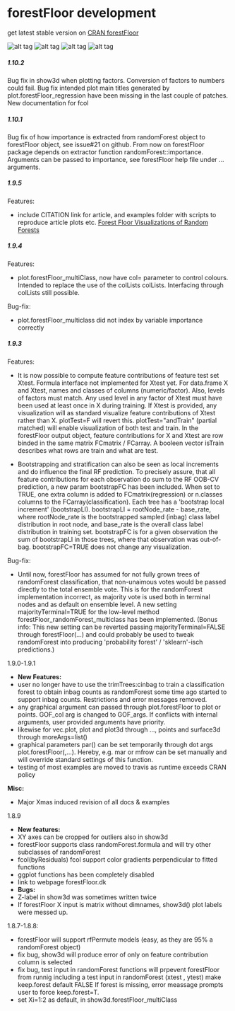 # forestFloor development


 get latest stable version on [CRAN forestFloor](https://cran.r-project.org/web/packages/forestFloor)

![alt tag](https://travis-ci.org/sorhawell/forestFloor.svg?branch=master)
![alt tag](http://cranlogs.r-pkg.org/badges/last-day/forestFloor)
![alt tag](http://cranlogs.r-pkg.org/badges/forestFloor)
![alt tag](http://cranlogs.r-pkg.org/badges/grand-total/forestFloor)

##### 1.10.2
Bug fix in show3d when plotting factors. Conversion of factors to numbers could fail.
Bug fix intended plot main titles generated by plot.forestFloor_regression have been missing in the last couple of patches.
New documentation for fcol

##### 1.10.1
Bug fix of how importance is extracted from randomForest object to forestFloor object, see issue#21 on github. From now on forestFloor package depends on extractor function randomForest::importance. Arguments can be passed to importance, see forestFloor help file under ... arguments.

##### 1.9.5
Features:

 * include CITATION link for article, and examples folder with scripts to reproduce article plots etc. [Forest Floor Visualizations of Random Forests](http://arxiv.org/abs/1605.09196)


##### 1.9.4
Features:
 * plot.forestFloor_multiClass, now have col= parameter to control colours. Intended to replace the use of the colLists colLists. Interfacing through colLists still possible.

Bug-fix:
 * plot.forestFloor_multiclass did not index by variable importance correctly


##### 1.9.3

Features:
 * It is now possible to compute feature contributions of feature test set Xtest. Formula interface not implemented for Xtest yet. For data.frame X and Xtest, names and classes of columns (numeric/factor). Also, levels of factors must match. Any used level in any factor of Xtest must have been used at least once in X during training. If Xtest is provided, any visualization will as standard visualize feature contributions of  Xtest rather than X. plotTest=F will revert this. plotTest="andTrain" (partial matched) will enable visualization of both test and train. In the forestFloor output object, feature contributions for X and Xtest are row binded in the same matrix FCmatrix / FCarray. A booleen vector isTrain describes what rows are train and what are test.

 * Bootstrapping and stratification can also be seen as local increments and do influence the final RF prediction. To precisely assure, that all feature contributions for each observation do sum to the RF OOB-CV prediction, a new param bootstrapFC has been included. When set to TRUE, one extra column is added to FCmatrix(regression) or n.classes columns to the FCarray(classification). Each tree has a 'bootstrap local increment' (bootstrapLI). bootstrapLI = rootNode_rate - base_rate, where rootNode_rate is the bootstrapped sampled (inbag) class label distribution in root node, and base_rate is the overall class label distribution in training set. bootstrapFC is for a given observation the sum of bootstrapLI in those trees, where that observation was out-of-bag. bootstrapFC=TRUE does not change any visualization.

Bug-fix:
 * Until now, forestFloor has assumed for not fully grown trees of randomForest classification, that non-unaimous votes would be passed directly to the total ensemble vote. This is for the randomForest implementation incorrect, as majority vote is used both in terminal nodes and as default on ensemble level. A new setting majorityTerminal=TRUE for the low-level method forestFloor_randomForest_multiclass has been implemented. (Bonus info: This new setting can be reverted passing majorityTerminal=FALSE through forestFloor(...) and could probably be used to tweak randomForest into producing 'probability forest' / 'sklearn'-isch predictions.)
 

1.9.0-1.9.1
 - **New Features:**
 - user no longer have to use the trimTrees:cinbag to train a classification forest to obtain inbag counts as randomForest some time ago started to support inbag counts. Restrictions and error messages removed.
 - any graphical argument can passed through plot.forestFloor to plot or points. GOF_col arg is changed to GOF_args. If conflicts with internal arguments, user provided arguments have priority.
 - likewise for vec.plot, plot and plot3d through ..., points and surface3d through moreArgs=list()
 - graphical parameters par() can be set temporarily through dot args plot.forestFloor(,...). Hereby, e.g. mar or mfrow can be set manually and will override standard settings of this function.
 - testing of most examples are moved to travis as runtime exceeds CRAN policy
 
**Misc:**
 - Major Xmas induced revision of all docs & examples
 

1.8.9
- **New features:**
- XY axes can be cropped for outliers also in show3d
- forestFloor supports class randomForest.formula and will try other subclasses of randomForest
- fcol(byResiduals) fcol support color gradients perpendicular to fitted functions
- ggplot functions has been completely disabled
- link to webpage forestFloor.dk
- **Bugs:**
- Z-label in show3d was sometimes written twice
- If forestFloor X input is matrix without dimnames, show3d() plot labels were messed up.


1.8.7-1.8.8:
- forestFloor will support rfPermute models (easy, as they are 95% a randomForest object)
- fix bug, show3d will produce error of only on feature contribution column is selected
- fix bug, test input in randomForest functions will prpevent forestFloor from runnig
        including a test input in randomForest (xtest , ytest) make keep.forest default FALSE If forest is missing, error meassage prompts user to force keep.forest=T. 
- set Xi=1:2 as default, in show3d.forestFloor_multiClass
